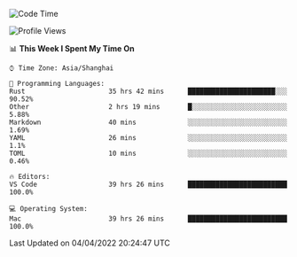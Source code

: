 <!--START_SECTION:waka-->
![Code Time](http://img.shields.io/badge/Code%20Time-1%2C201%20hrs%2012%20mins-blue)

![Profile Views](http://img.shields.io/badge/Profile%20Views-16-blue)

📊 **This Week I Spent My Time On** 

```text
⌚︎ Time Zone: Asia/Shanghai

💬 Programming Languages: 
Rust                     35 hrs 42 mins      ██████████████████████░░░   90.52% 
Other                    2 hrs 19 mins       █░░░░░░░░░░░░░░░░░░░░░░░░   5.88% 
Markdown                 40 mins             ░░░░░░░░░░░░░░░░░░░░░░░░░   1.69% 
YAML                     26 mins             ░░░░░░░░░░░░░░░░░░░░░░░░░   1.1% 
TOML                     10 mins             ░░░░░░░░░░░░░░░░░░░░░░░░░   0.46%

🔥 Editors: 
VS Code                  39 hrs 26 mins      █████████████████████████   100.0%

💻 Operating System: 
Mac                      39 hrs 26 mins      █████████████████████████   100.0%

```


 Last Updated on 04/04/2022 20:24:47 UTC
<!--END_SECTION:waka-->
